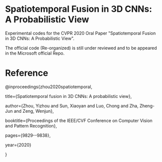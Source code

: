 # Spatiotemporal Fusion in 3D CNNs: A Probabilistic View

Experimental codes for the CVPR 2020 Oral Paper "Spatiotemporal Fusion in 3D CNNs: A Probabilistic View".

The official code (Re-organized) is still under reviewed and to be appeared in the Microsoft official Repo.  


# Reference

@inproceedings{zhou2020spatiotemporal,
  
  title={Spatiotemporal fusion in 3D CNNs: A probabilistic view},
  
  author={Zhou, Yizhou and Sun, Xiaoyan and Luo, Chong and Zha, Zheng-Jun and Zeng, Wenjun},
  
  booktitle={Proceedings of the IEEE/CVF Conference on Computer Vision and Pattern Recognition},
  
  pages={9829--9838},
  
  year={2020}
  
}
